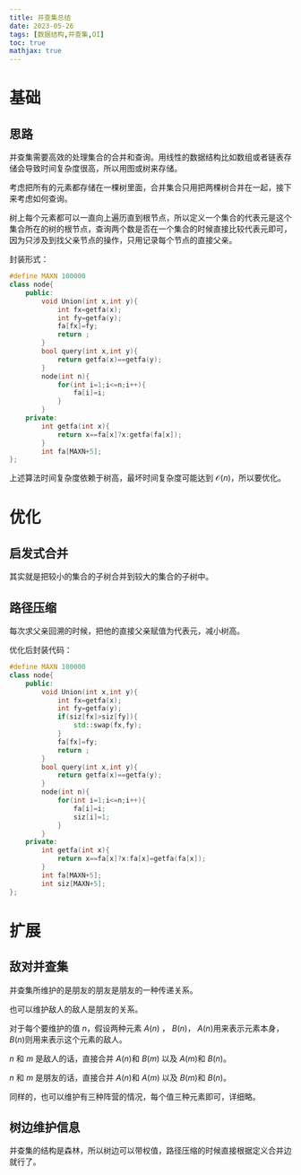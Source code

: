 ```yaml
---
title: 并查集总结
date: 2023-05-26
tags: [数据结构,并查集,OI]
toc: true
mathjax: true
---
```


# 基础

## 思路

并查集需要高效的处理集合的合并和查询。用线性的数据结构比如数组或者链表存储会导致时间复杂度很高，所以用图或树来存储。

<div STYLE="page-break-after:always;s"></div>

考虑把所有的元素都存储在一棵树里面，合并集合只用把两棵树合并在一起，接下来考虑如何查询。

<div STYLE="page-break-after:always;s"></div>

树上每个元素都可以一直向上遍历直到根节点，所以定义一个集合的代表元是这个集合所在的树的根节点，查询两个数是否在一个集合的时候直接比较代表元即可，因为只涉及到找父亲节点的操作，只用记录每个节点的直接父亲。

封装形式：

```cpp
#define MAXN 100000
class node{
    public:
        void Union(int x,int y){
            int fx=getfa(x);
            int fy=getfa(y);
            fa[fx]=fy;
            return ;
        }
        bool query(int x,int y){
            return getfa(x)==getfa(y);
        }
        node(int n){
            for(int i=1;i<=n;i++){
                fa[i]=i;
            }
        }
    private:
        int getfa(int x){
            return x==fa[x]?x:getfa(fa[x]);
        }
        int fa[MAXN+5];
};
```

上述算法时间复杂度依赖于树高，最坏时间复杂度可能达到 $\mathcal{O}(n)$，所以要优化。

# 优化

## 启发式合并

其实就是把较小的集合的子树合并到较大的集合的子树中。

## 路径压缩

每次求父亲回溯的时候，把他的直接父亲赋值为代表元，减小树高。

优化后封装代码：

```cpp
#define MAXN 100000
class node{
    public:
        void Union(int x,int y){
            int fx=getfa(x);
            int fy=getfa(y);
            if(siz[fx]>siz[fy]){
                std::swap(fx,fy);
            }
            fa[fx]=fy;
            return ;
        }
        bool query(int x,int y){
            return getfa(x)==getfa(y);
        }
        node(int n){
            for(int i=1;i<=n;i++){
                fa[i]=i;
                siz[i]=1;
            }
        }
    private:
        int getfa(int x){
            return x==fa[x]?x:fa[x]=getfa(fa[x]);
        }
        int fa[MAXN+5];
        int siz[MAXN+5];
};
```

# 扩展

## 敌对并查集

并查集所维护的是朋友的朋友是朋友的一种传递关系。

也可以维护敌人的敌人是朋友的关系。

<div STYLE="page-break-after:always;s"></div>

对于每个要维护的值 $n$，假设两种元素 $A(n)$ ， $B(n)$，
$A(n)$用来表示元素本身， $B(n)$则用来表示这个元素的敌人。

$n$ 和 $m$ 是敌人的话，直接合并 $A(n)$和 $B(m)$ 以及 $A(m)$和 $B(n)$。 

$n$ 和 $m$ 是朋友的话，直接合并 $A(n)$和 $A(m)$ 以及 $B(m)$和 $B(n)$。 

同样的，也可以维护有三种阵营的情况，每个值三种元素即可，详细略。

## 树边维护信息

并查集的结构是森林，所以树边可以带权值，路径压缩的时候直接根据定义合并边就行了。

